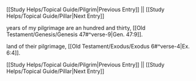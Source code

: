 [[Study Helps/Topical Guide/Pilgrim|Previous Entry]]  ||  [[Study Helps/Topical Guide/Pillar|Next Entry]]

 years of my pilgrimage are an hundred and thirty, [[Old Testament/Genesis/Genesis 47#^verse-9|Gen. 47:9]].

 land of their pilgrimage, [[Old Testament/Exodus/Exodus 6#^verse-4|Ex. 6:4]].

[[Study Helps/Topical Guide/Pilgrim|Previous Entry]]  ||  [[Study Helps/Topical Guide/Pillar|Next Entry]]
